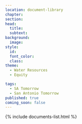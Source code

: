 ```yaml
---
location: document-library
chapter:
section:
head:
  title:
  subtext:
background:
  image:
style:
  id:
  font_color:
  class: 
theme:
  - Water Resources
  - Equity

tags:
  - SA Tomorrow
  - San Antonio Tomorrow  
published: true
coming_soon: false
---
```

{% include documents-list.html %}
